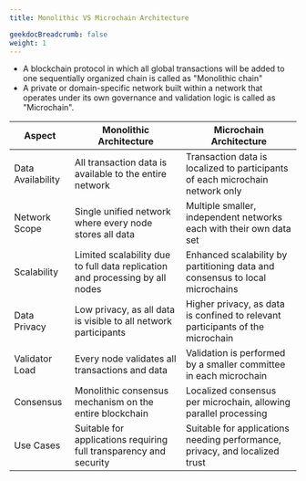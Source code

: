 ```yaml
---
title: Monolithic VS Microchain Architecture

geekdocBreadcrumb: false
weight: 1
---
```

- A blockchain protocol in which all global transactions will be added to one sequentially organized chain is called as "Monolithic chain"
- A private or domain-specific network built within a network that operates under its own governance and validation logic is called as "Microchain". 

| **Aspect**                          | **Monolithic Architecture**                              | **Microchain Architecture**                                   |
|--------------------------------|----------------------------------------------------|-----------------------------------------------------------|
| Data Availability              | All transaction data is available to the entire network | Transaction data is localized to participants of each microchain network only |
| Network Scope                 | Single unified network where every node stores all data | Multiple smaller, independent networks each with their own data set |
| Scalability                   | Limited scalability due to full data replication and processing by all nodes | Enhanced scalability by partitioning data and consensus to local microchains |
| Data Privacy                  | Low privacy, as all data is visible to all network participants | Higher privacy, as data is confined to relevant participants of the microchain |
| Validator Load               | Every node validates all transactions and data | Validation is performed by a smaller committee in each microchain |
| Consensus                     | Monolithic consensus mechanism on the entire blockchain | Localized consensus per microchain, allowing parallel processing |
| Use Cases                    | Suitable for applications requiring full transparency and security | Suitable for applications needing performance, privacy, and localized trust |
